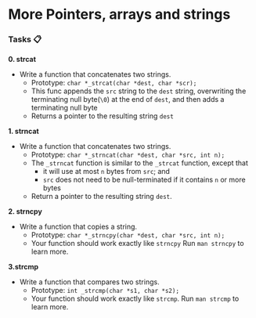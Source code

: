 # More Pointers, arrays and strings

### Tasks 📋

**0. strcat**
 - Write a function that concatenates two strings.
   - Prototype: `char *_strcat(char *dest, char *scr);`
   - This func appends the `src` string to the `dest` string, overwriting the terminating null byte(`\0`) at the end of `dest`, and then adds a terminating null byte
   - Returns a pointer to the resulting string `dest`
 

**1. strncat**
 - Write a function that concatenates two strings.
   - Prototype: `char *_strncat(char *dest, char *src, int n);`
   - The `_strncat` function is similar to the `_strcat` function, except that
     - it will use at most `n` bytes from  `src`; and
     - `src` does not need to be null-terminated if it contains `n` or more bytes
   - Return a pointer to the resulting string `dest`. 


**2. strncpy**
 - Write a function that copies a string.
   - Prototype: `char *_strncpy(char *dest, char *src, int n);`
   - Your function should work exactly like `strncpy` Run `man strncpy` to learn more. 
 
 
**3.strcmp**
 - Write a function that compares two strings.
    - Prototype: `int _strcmp(char *s1, char *s2);`
    - Your function should work exactly like `strcmp`. Run `man strcmp` to learn more.